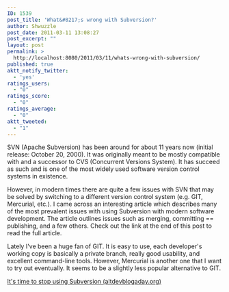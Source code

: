 ```yaml
---
ID: 1539
post_title: 'What&#8217;s wrong with Subversion?'
author: Shwuzzle
post_date: 2011-03-11 13:08:27
post_excerpt: ""
layout: post
permalink: >
  http://localhost:8080/2011/03/11/whats-wrong-with-subversion/
published: true
aktt_notify_twitter:
  - 'yes'
ratings_users:
  - "0"
ratings_score:
  - "0"
ratings_average:
  - "0"
aktt_tweeted:
  - "1"
---
```

SVN (Apache Subversion) has been around for about 11 years now (initial release: October 20, 2000). It was originally meant to be mostly compatible with and a successor to CVS (Concurrent Versions System). It has succeed as such and is one of the most widely used software version control systems in existence.

However, in modern times there are quite a few issues with SVN that may be solved by switching to a different version control system (e.g. GIT, Mercurial, etc.). I came across an interesting article which describes many of the most prevalent issues with using Subversion with modern software development. The article outlines issues such as merging, committing == publishing, and a few others. Check out the link at the end of this post to read the full article.

Lately I've been a huge fan of GIT. It is easy to use, each developer's working copy is basically a private branch, really good usability, and excellent command-line tools. However, Mercurial is another one that I want to try out eventually. It seems to be a slightly less popular alternative to GIT.

<a href="http://altdevblogaday.org/2011/03/09/its-time-to-stop-using-subversion/">It's time to stop using Subversion (altdevblogaday.org)</a>